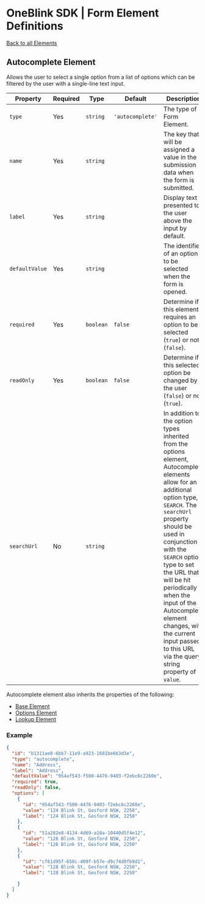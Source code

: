 # OneBlink SDK | Form Element Definitions

[Back to all Elements](./README.md)

## Autocomplete Element

Allows the user to select a single option from a list of options which can be filtered by the user with a single-line text input.

| Property       | Required | Type      | Default          | Description                                                                              |
| -------------- | -------- | --------- | ---------------- | ---------------------------------------------------------------------------------------- |
| `type`         | Yes      | `string`  | `'autocomplete'` | The type of Form Element.                                                                |
| `name`         | Yes      | `string`  |                  | The key that will be assigned a value in the submission data when the form is submitted. |
| `label`        | Yes      | `string`  |                  | Display text presented to the user above the input by default.                           |
| `defaultValue` | Yes      | `string`  |                  | The identifier of an option to be selected when the form is opened.                      |
| `required`     | Yes      | `boolean` | `false`          | Determine if this element requires an option to be selected (`true`) or not (`false`).   |
| `readOnly`     | Yes      | `boolean` | `false`          | Determine if this selected option be changed by the user (`false`) or not (`true`).      |
| `searchUrl`    | No       | `string`  |                  | In addition to the option types inherited from the options element, Autocomplete elements allow for an additional option type, `SEARCH`. The `searchUrl` property should be used in conjunction with the `SEARCH` option type to set the URL that will be hit periodically when the input of the Autocomplete element changes, with the current input passed to this URL via the query string property of `value`. |

Autocomplete element also inherits the properties of the following:

- [Base Element](./base-element.md)
- [Options Element](./options-element.md)
- [Lookup Element](./lookup-element.md)

### Example

```JSON
{
  "id": "b1311ae0-6bb7-11e9-a923-1681be663d3e",
  "type": "autocomplete",
  "name": "Address",
  "label": "Address",
  "defaultValue": "954af543-f500-4476-9403-f2ebc6c2260e",
  "required": true,
  "readOnly": false,
  "options": [
    {
      "id": "954af543-f500-4476-9403-f2ebc6c2260e",
      "value": "124 Blink St, Gosford NSW, 2250",
      "label": "124 Blink St, Gosford NSW, 2250"
    },
    {
      "id": "51a282e8-4134-4d69-a18a-10440d5f4e12",
      "value": "126 Blink St, Gosford NSW, 2250",
      "label": "126 Blink St, Gosford NSW, 2250"
    },
    {
      "id": "cf61d95f-658c-409f-b57e-d9c74d0fb9d1",
      "value": "128 Blink St, Gosford NSW, 2250",
      "label": "128 Blink St, Gosford NSW, 2250"

    }
  ]
}
```
